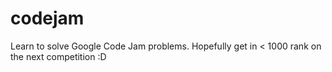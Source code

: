 # codejam
Learn to solve Google Code Jam problems.
Hopefully get in < 1000 rank on the next competition :D
